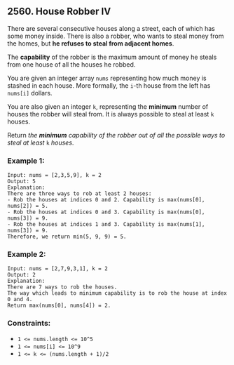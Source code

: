 ## 2560. House Robber IV

There are several consecutive houses along a street, each of which has some money inside. There is also a robber, who wants to steal money from the homes, but **he refuses to steal from adjacent homes**.

The **capability** of the robber is the maximum amount of money he steals from one house of all the houses he robbed.

You are given an integer array ```nums``` representing how much money is stashed in each house. More formally, the ```i```-th house from the left has ```nums[i]``` dollars.

You are also given an integer ```k```, representing the **minimum** number of houses the robber will steal from. It is always possible to steal at least ```k``` houses.

Return *the **minimum** capability of the robber out of all the possible ways to steal at least* ```k``` *houses*.

### Example 1:
```
Input: nums = [2,3,5,9], k = 2
Output: 5
Explanation:
There are three ways to rob at least 2 houses:
- Rob the houses at indices 0 and 2. Capability is max(nums[0], nums[2]) = 5.
- Rob the houses at indices 0 and 3. Capability is max(nums[0], nums[3]) = 9.
- Rob the houses at indices 1 and 3. Capability is max(nums[1], nums[3]) = 9.
Therefore, we return min(5, 9, 9) = 5.
```
### Example 2:
```
Input: nums = [2,7,9,3,1], k = 2
Output: 2
Explanation:
There are 7 ways to rob the houses.
The way which leads to minimum capability is to rob the house at index 0 and 4.
Return max(nums[0], nums[4]) = 2.
```

### Constraints:

* ```1 <= nums.length <= 10^5```
* ```1 <= nums[i] <= 10^9```
* ```1 <= k <= (nums.length + 1)/2```